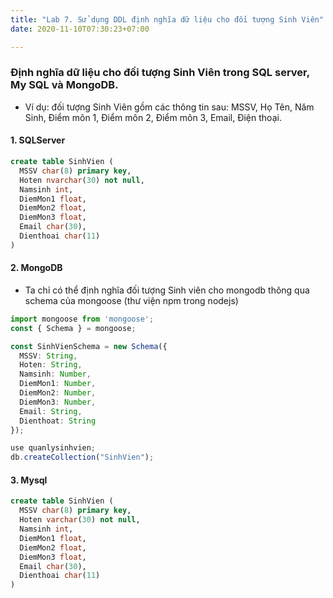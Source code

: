 ```yaml
---
title: "Lab 7. Sử dụng DDL định nghĩa dữ liệu cho đối tượng Sinh Viên"
date: 2020-11-10T07:30:23+07:00

---
```

### Định nghĩa dữ liệu cho đối tượng Sinh Viên trong SQL server, My SQL và MongoDB.
- Ví dụ: đối tượng Sinh Viên gồm các thông tin sau: MSSV, Họ Tên, Năm Sinh, Điểm môn 1, Điểm môn 2, Điểm môn 3, Email, Điện thoại.

#### 1. SQLServer

```sql
create table SinhVien (
  MSSV char(8) primary key,
  Hoten nvarchar(30) not null,
  Namsinh int,
  DiemMon1 float,
  DiemMon2 float,
  DiemMon3 float,
  Email char(30),
  Dienthoai char(11)
)
```
#### 2. MongoDB
- Ta chỉ có thể định nghĩa đối tượng Sinh viên cho mongodb thông qua schema của mongoose (thư viện npm trong nodejs)
```ts
import mongoose from 'mongoose';
const { Schema } = mongoose;

const SinhVienSchema = new Schema({
  MSSV: String,
  Hoten: String,
  Namsinh: Number,
  DiemMon1: Number,
  DiemMon2: Number,
  DiemMon3: Number,
  Email: String,
  Dienthoat: String
});
```

```js
use quanlysinhvien;
db.createCollection("SinhVien");
```

#### 3. Mysql
```sql
create table SinhVien (
  MSSV char(8) primary key,
  Hoten varchar(30) not null,
  Namsinh int,
  DiemMon1 float,
  DiemMon2 float,
  DiemMon3 float,
  Email char(30),
  Dienthoai char(11)
)
```
